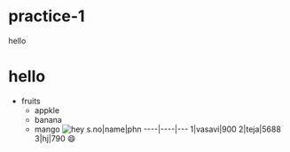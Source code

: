 # practice-1
hello
# hello
* fruits
   * appkle
   * banana
   * mango
![hey](https://images.unsplash.com/photo-1520453803296-c39eabe2dab4?ixlib=rb-1.2.1&ixid=MnwxMjA3fDB8MHxzZWFyY2h8Mnx8aGVsbG98ZW58MHx8MHx8&w=1000&q=80)
s.no|name|phn
----|----|---
1|vasavi|900
2|teja|5688
3|hj|790
😄
